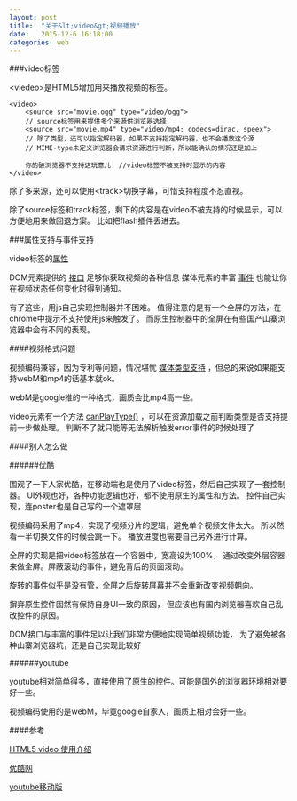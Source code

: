 ```yaml
---
layout: post
title:  "关于&lt;video&gt;视频播放"
date:   2015-12-6 16:18:00
categories: web
---
```


###video标签

&lt;viedeo&gt;是HTML5增加用来播放视频的标签。

    <video>
        <source src="movie.ogg" type="video/ogg">
        // source标签用来提供多个来源供浏览器选择
        <source src="movie.mp4" type="video/mp4; codecs=dirac, speex">
        // 除了类型，还可以指定解码器，如果不支持指定解码器，也不会播放这个源
        // MIME-type未定义浏览器会请求资源进行判断，所以能确认的情况还是加上
        
        你的破浏览器不支持这玩意儿  //video标签不被支持时显示的内容
    </video>

除了多来源，还可以使用&lt;track&gt;切换字幕，可惜支持程度不忍直视。

除了source标签和track标签，剩下的内容是在video不被支持的时候显示，可以方便地用来做回退方案。
比如把flash插件丢进去。

###属性支持与事件支持

video标签的[属性](https://developer.mozilla.org/en-US/docs/Web/HTML/Element/video)
    
DOM元素提供的
[接口](https://developer.mozilla.org/en-US/docs/Web/API/HTMLMediaElement)
足够你获取视频的各种信息
媒体元素的丰富
[事件](https://developer.mozilla.org/en-US/docs/Web/Guide/Events/Media_events)
也能让你在视频状态任何变化时得到通知。

有了这些，用js自己实现控制器并不困难。
值得注意的是有一个全屏的方法，在chrome中提示不支持使用js来触发了。
而原生控制器中的全屏在有些国产山寨浏览器中会有不同的表现。

####视频格式问题

视频编码兼容，因为专利等问题，情况堪忧
[媒体类型支持](https://developer.mozilla.org/en-US/docs/Web/HTML/Supported_media_formats)
，但总的来说如果能支持webM和mp4的话基本就ok。

webM是google推的一种格式，画质会比mp4高一些。

video元素有一个方法
[canPlayType()](https://developer.mozilla.org/en-US/docs/Web/API/HTMLMediaElement/canPlayType)
，可以在资源加载之前判断类型是否支持提前一步做处理。
判断不了就只能等无法解析触发error事件的时候处理了

####别人怎么做

######优酷

围观了一下人家优酷，在移动端也是使用了video标签，然后自己实现了一套控制器。
UI外观也好，各种功能逻辑也好，都不使用原生的属性和方法。
控件自己实现，连poster也是自己写的一个遮罩层

视频编码采用了mp4，实现了视频分片的逻辑，避免单个视频文件太大。
所以然看一半切换文件的时候会跳一下。
播放进度也需要自己另外进行计算。

全屏的实现是把video标签放在一个容器中，宽高设为100%，
通过改变外层容器来做全屏。屏蔽滚动的事件，避免背后的页面滚动。

旋转的事件似乎是没有管，全屏之后旋转屏幕并不会重新改变视频朝向。

摒弃原生控件固然有保持自身UI一致的原因，
但应该也有国内浏览器喜欢自己乱改控件的原因。

DOM接口与丰富的事件足以让我们非常方便地实现简单视频功能，
为了避免被各种山寨浏览器坑，还是自己实现比较好

######youtube

youtube相对简单得多，直接使用了原生的控件。可能是国外的浏览器环境相对要好一些。

视频编码使用的是webM，毕竟google自家人，画质上相对会好一些。

####参考

[HTML5 video 使用介绍](https://developer.mozilla.org/en-US/docs/Web/Guide/HTML/Using_HTML5_audio_and_video)

[优酷网](http://www.youku.com/)

[youtube移动版](https://m.youtube.com/)
